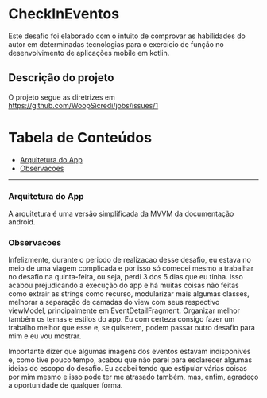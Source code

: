 # CheckInEventos
Este desafio foi elaborado com o intuito de comprovar as habilidades do autor em determinadas tecnologias para o exercício
de função no desenvolvimento de aplicações mobile em kotlin.

## Descrição do projeto
 O projeto segue as diretrizes em https://github.com/WoopSicredi/jobs/issues/1

Tabela de Conteúdos
=================
<!--ts-->
* [Arquitetura do App](#arquitetura-da-app)
* [Observacoes](#observacoes)
<!--te-->

---

### Arquitetura do App
A arquitetura é uma versão simplificada da MVVM da documentação android. 


### Observacoes
Infelizmente, durante o periodo de realizacao desse desafio, eu estava no meio de uma viagem complicada e por isso só comecei mesmo a trabalhar no desafio
na quinta-feira, ou seja, perdi 3 dos 5 dias que eu tinha. Isso acabou prejudicando a execução do app e há muitas coisas não feitas como extrair as strings
como recurso, modularizar mais algumas classes, melhorar a separação de camadas do view com seus respectivo viewModel, principalmente em EventDetailFragment.
Organizar melhor também os temas e estilos do app. Eu com certeza consigo fazer um trabalho melhor que esse e, se quiserem, podem passar outro desafio para mim
e eu vou mostrar.

Importante dizer que algumas imagens dos eventos estavam indisponíves e, como tive pouco tempo, acabou que não parei para esclarecer algumas ideias do escopo do
desafio. Eu acabei tendo que estipular várias coisas por mim mesmo e isso pode ter me atrasado também, mas, enfim, agradeço a oportunidade de qualquer forma.
